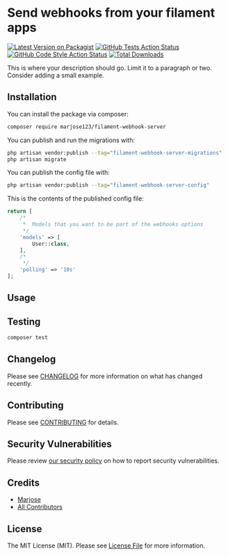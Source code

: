 # Send webhooks from your filament apps

[![Latest Version on Packagist](https://img.shields.io/packagist/v/marjose123/filament-webhook-server.svg?style=flat-square)](https://packagist.org/packages/marjose123/filament-webhook-server)
[![GitHub Tests Action Status](https://img.shields.io/github/workflow/status/marjose123/filament-webhook-server/run-tests?label=tests)](https://github.com/marjose123/filament-webhook-server/actions?query=workflow%3Arun-tests+branch%3Amain)
[![GitHub Code Style Action Status](https://img.shields.io/github/workflow/status/marjose123/filament-webhook-server/Check%20&%20fix%20styling?label=code%20style)](https://github.com/marjose123/filament-webhook-server/actions?query=workflow%3A"Check+%26+fix+styling"+branch%3Amain)
[![Total Downloads](https://img.shields.io/packagist/dt/marjose123/filament-webhook-server.svg?style=flat-square)](https://packagist.org/packages/marjose123/filament-webhook-server)



This is where your description should go. Limit it to a paragraph or two. Consider adding a small example.

## Installation

You can install the package via composer:

```bash
composer require marjose123/filament-webhook-server
```

You can publish and run the migrations with:

```bash
php artisan vendor:publish --tag="filament-webhook-server-migrations"
php artisan migrate
```

You can publish the config file with:

```bash
php artisan vendor:publish --tag="filament-webhook-server-config"
```

This is the contents of the published config file:

```php
return [
    /*
     *  Models that you want to be part of the webhooks options
     */
    'models' => [
        User::class,
    ],
    /*
     */
    'polling' => '10s'
];

```

## Usage


## Testing

```bash
composer test
```

## Changelog

Please see [CHANGELOG](CHANGELOG.md) for more information on what has changed recently.

## Contributing

Please see [CONTRIBUTING](.github/CONTRIBUTING.md) for details.

## Security Vulnerabilities

Please review [our security policy](../../security/policy) on how to report security vulnerabilities.

## Credits

- [Marjose](https://github.com/MarJose123)
- [All Contributors](../../contributors)

## License

The MIT License (MIT). Please see [License File](LICENSE.md) for more information.
